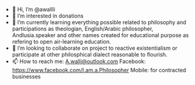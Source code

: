 - 👋 Hi, I’m @awallli
- 👀 I’m interested in donations 
- 🌱 I’m currently learning everything possible related to philosophy and participations as theologian, English/Arabic philosopher, Andlusia.speaker and other names created for educational purpose as refering to open air-learning education. 
- 💞️ I’m looking to collaborate on project to reactive existentialism or participate at other philosphical dialect reasonable to flourish. 
- 📫 How to reach me: A.walli@outlook.com Facebook: https://www.facebook.com/I.am.a.Philosopher   Mobile: for contracted businesses

<!---
awallli/awallli is a ✨ special ✨ repository because its `README.md` (this file) appears on your GitHub profile.
You can click the Preview link to take a look at your changes.
--->

